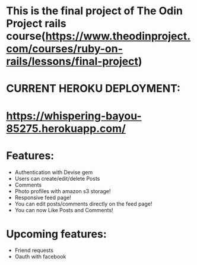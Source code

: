 # This is the final project of The Odin Project rails course(https://www.theodinproject.com/courses/ruby-on-rails/lessons/final-project)

# CURRENT HEROKU DEPLOYMENT:

# https://whispering-bayou-85275.herokuapp.com/


# Features: 

- Authentication with Devise gem
- Users can create/edit/delete Posts
- Comments
- Photo profiles with amazon s3 storage!
- Responsive feed page!
- You can edit posts/comments directly on the feed page!
- You can now Like Posts and Comments!

# Upcoming features:

 - Friend requests
 - Oauth with facebook





